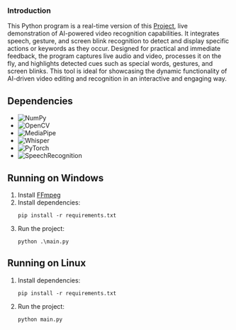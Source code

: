### Introduction

This Python program is a real-time version of this [Project](https://github.com/kelvi-ribeiro/auto-cut-ai), live demonstration of AI-powered video recognition capabilities. It integrates speech, gesture, and screen blink recognition to detect and display specific actions or keywords as they occur. Designed for practical and immediate feedback, the program captures live audio and video, processes it on the fly, and highlights detected cues such as special words, gestures, and screen blinks. This tool is ideal for showcasing the dynamic functionality of AI-driven video editing and recognition in an interactive and engaging way.

## Dependencies

- ![NumPy](https://img.shields.io/badge/NumPy-v1.24.3-blue)
- ![OpenCV](https://img.shields.io/badge/OpenCV-v4.7.0.72-red)
- ![MediaPipe](https://img.shields.io/badge/MediaPipe-v0.9.2.1-green)
- ![Whisper](https://img.shields.io/badge/Whisper-v1.0.0-purple)
- ![PyTorch](https://img.shields.io/badge/PyTorch-v2.0.0-black)
- ![SpeechRecognition](https://img.shields.io/badge/SpeechRecognition-v3.10.0-yellow)

## Running on Windows

1. Install [FFmpeg](https://www.wikihow.com/Install-FFmpeg-on-Windows)
2. Install dependencies:
   ```
   pip install -r requirements.txt
   ```
3. Run the project:
   ```
   python .\main.py
   ```

## Running on Linux

1. Install dependencies:
   ```
   pip install -r requirements.txt
   ```
2. Run the project:
   ```
   python main.py
   ```